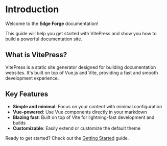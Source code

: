 # Introduction

Welcome to the **Edge Forge** documentation!

This guide will help you get started with VitePress and show you how to build a powerful documentation site.

## What is VitePress?

VitePress is a static site generator designed for building documentation websites. It's built on top of Vue.js and Vite, providing a fast and smooth development experience.

## Key Features

- **Simple and minimal**: Focus on your content with minimal configuration
- **Vue-powered**: Use Vue components directly in your markdown
- **Blazing fast**: Built on top of Vite for lightning-fast development and builds
- **Customizable**: Easily extend or customize the default theme

Ready to get started? Check out the [Getting Started](/guide/getting-started) guide.